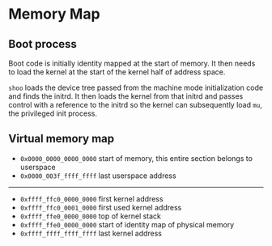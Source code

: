 # Memory Map

## Boot process

Boot code is initially identity mapped at the start of memory. It then needs
to load the kernel at the start of the kernel half of address space.

`shoo` loads the device tree passed from the machine mode initialization code
and finds the initrd. It then loads the kernel from that initrd and passes
control with a reference to the initrd so the kernel can subsequently load
`mu`, the privileged init process.

## Virtual memory map

- `0x0000_0000_0000_0000` start of memory, this entire section belongs to userspace
- `0x0000_003f_ffff_ffff` last userspace address

--------------------

- `0xffff_ffc0_0000_0000` first kernel address
- `0xffff_ffc0_0001_0000` first used kernel address
- `0xffff_ffe0_0000_0000` top of kernel stack
- `0xffff_ffe0_0000_0000` start of identity map of physical memory
- `0xffff_ffff_ffff_ffff` last kernel address